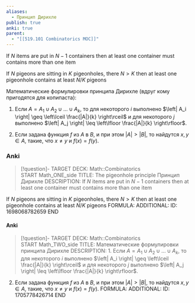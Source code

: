```yaml
---
aliases:
  - Принцип Дирихле
publish: true
anki: true
parent:
  - "[[519.101 Combinatorics MOC]]"
---
```

If $N$ items are put in $N-1$ containers then at least one container must contains more than one item

If $N$ pigeons are sitting in $K$ pigeonholes, there $N > K$ then at least one pigeonhole contains at least $N/K$ pigeons

Математические формулировки принципа Дирихле (вдруг кому пригодятся для копипаста):

1. Если $A = A_1 \cup A_2 \cup \ldots \cup A_k$, то для некоторого $i$ выполнено $\left| A_i \right| \geq \left\lceil \frac{|A|}{k} \right\rceil$ и для некоторого $j$ выполнено $\left| A_j \right| \leq \left\lfloor \frac{|A|}{k} \right\rfloor$.

2. Если задана функция $f$ из $A$ в $B$, и при этом $\left| A \right| > \left| B \right|$, то найдутся $x, y \in A$, такие, что $x \neq y$ и $f(x) = f(y)$.


### Anki
> [!question]-
TARGET DECK: Math::Combinatorics  
START
Math_ONE_side
TITLE: The pigeonhole principle
Принцип Дирихле
DESCRIPTION: If $N$ items are put in $N-1$ containers then at least one container must contains more than one item

If $N$ pigeons are sitting in $K$ pigeonholes, there $N > K$ then at least one pigeonhole contains at least $N/K$ pigeons
FORMULA: 
ADDITIONAL:
ID: 1698068782659
END

#### Anki
> [!question]-
TARGET DECK: Math::Combinatorics    
START
Math_TWO_side
TITLE: Математические формулировки принципа Дирихле
DESCRIPTION: 1. Если $A = A_1 \cup A_2 \cup \ldots \cup A_k$, то для некоторого $i$ выполнено $\left| A_i \right| \geq \left\lceil \frac{|A|}{k} \right\rceil$ и для некоторого $j$ выполнено $\left| A_j \right| \leq \left\lfloor \frac{|A|}{k} \right\rfloor$.

2. Если задана функция $f$ из $A$ в $B$, и при этом $\left| A \right| > \left| B \right|$, то найдутся $x, y \in A$, такие, что $x \neq y$ и $f(x) = f(y)$.
FORMULA: 
ADDITIONAL:
ID: 1705778426714
END





